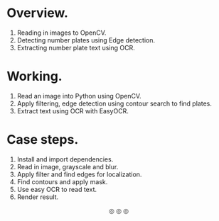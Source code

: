 # Overview.
1. Reading in images to OpenCV.
2. Detecting number plates using Edge detection.
3. Extracting number plate text using OCR.

# Working.
1. Read an image into Python using OpenCV.
2. Apply filtering, edge detection using contour search to find plates.
3. Extract text using OCR with EasyOCR.

# Case steps.
1. Install and import dependencies.
2. Read in image, grayscale and blur.
3. Apply filter and find edges for localization.
4. Find contours and apply mask.
5. Use easy OCR to read text.
6. Render result.


<p align="center">
&#9678; &#9678; &#9678;
</p>
